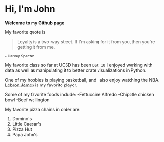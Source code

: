 # Hi, I'm John

**Welcome to my Github page**

My favorite quote is 
> Loyalty is a two-way street. If I'm asking for it from you, then you're getting it from me.
> 
<sub>- Harvey Specter</sub>

My favorite class so far at UCSD has been `DSC 10` 
I enjoyed working with data as well as manipulating it to better crate visualizations in Python.

One of my hobbies is playing basketball, and I also enjoy watching the NBA. [Lebron James](https://en.wikipedia.org/wiki/LeBron_James) is my favorite player.

Some of my favorite foods include:
-Fettuccine Alfredo
-Chipotle chicken bowl
-Beef wellington

My favorite pizza chains in order are:
1. Domino's
2. Little Caesar's
3. Pizza Hut
4. Papa John's

